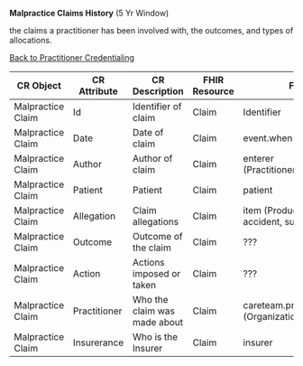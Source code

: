 **Malpractice Claims History** (5 Yr Window)

the claims a practitioner has been involved with, the outcomes, and types of allocations.

[Back to Practitioner Credentialing](https://github.com/alpivonka/PractitionerCredentialing/blob/main/README.md)



| **CR Object**     | **CR Attribute** | **CR Description**           | **FHIR Resource** | **FHIR Attribute**                                           |
|-------------------|------------------|------------------------------|-------------------|--------------------------------------------------------------|
| Malpractice Claim | Id               | Identifier of claim          | Claim             | Identifier                                                   |
| Malpractice Claim | Date             | Date of claim                | Claim             | event.when | type or Created                                 |
| Malpractice Claim | Author           | Author of claim              | Claim             | enterer (Practitioner/Patient/RelatedPerson)                 |
| Malpractice Claim | Patient          | Patient                      | Claim             | patient                                                      |
| Malpractice Claim | Allegation       | Claim allegations            | Claim             | item (Product or service provided), accident, supportingInfo |
| Malpractice Claim | Outcome          | Outcome of the claim         | Claim             | ???                                                          |
| Malpractice Claim | Action           | Actions imposed or taken     | Claim             | ???                                                          |
| Malpractice Claim | Practitioner     | Who the claim was made about | Claim             | careteam.provider (Organization/Practitioner)                |
| Malpractice Claim | Insurerance      | Who is the Insurer           | Claim             | insurer                                                      |
